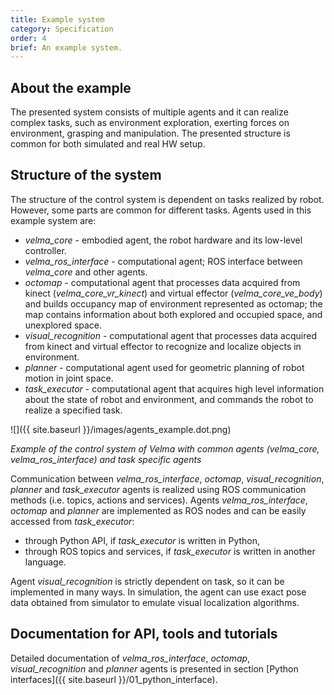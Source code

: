 ```yaml
---
title: Example system
category: Specification
order: 4
brief: An example system.
---
```


## About the example

The presented system consists of multiple agents and it can realize complex tasks,
such as environment exploration, exerting forces on environment, grasping and manipulation.
The presented structure is common for both simulated and real HW setup.

## Structure of the system

The structure of the control system is dependent on tasks realized by robot.
However, some parts are common for different tasks.
Agents used in this example system are:

* *velma_core* - embodied agent, the robot hardware and its low-level controller.
* *velma_ros_interface* - computational agent; ROS interface between *velma_core* and other agents.
* *octomap* - computational agent that processes data acquired from kinect (*velma_core_vr_kinect*) and virtual effector (*velma_core_ve_body*)
and builds occupancy map of environment represented as octomap; the map contains information about both explored and occupied space, and unexplored space.
* *visual_recognition* - computational agent that processes data acquired from kinect and virtual effector to recognize and localize objects in environment.
* *planner* - computational agent used for geometric planning of robot motion in joint space.
* *task_executor* - computational agent that acquires high level information about the state of robot and environment, and commands the robot to
realize a specified task.

![]({{ site.baseurl }}/images/agents_example.dot.png)

*Example of the control system of Velma with common agents (velma_core, velma_ros_interface) and task specific agents*

Communication between *velma_ros_interface*, *octomap*, *visual_recognition*, *planner* and *task_executor* agents is realized using ROS communication methods
(i.e. topics, actions and services).
Agents *velma_ros_interface*, *octomap* and *planner* are implemented as ROS nodes and can be easily accessed from *task_executor*:

* through Python API, if *task_executor* is written in Python,
* through ROS topics and services, if *task_executor* is written in another language.

Agent *visual_recognition* is strictly dependent on task, so it can be implemented in many ways.
In simulation, the agent can use exact pose data obtained from simulator to emulate visual localization algorithms.

## Documentation for API, tools and tutorials

Detailed documentation of *velma_ros_interface*, *octomap*, *visual_recognition* and *planner* agents is presented in section
[Python interfaces]({{ site.baseurl }}/01_python_interface).

